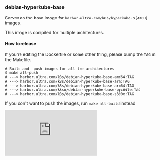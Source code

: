 ### debian-hyperkube-base

Serves as the base image for `harbor.ultra.com/k8s/hyperkube-${ARCH}`
images.

This image is compiled for multiple architectures.

#### How to release

If you're editing the Dockerfile or some other thing, please bump the `TAG` in the Makefile.

```console
# Build and  push images for all the architectures
$ make all-push
# ---> harbor.ultra.com/k8s/debian-hyperkube-base-amd64:TAG
# ---> harbor.ultra.com/k8s/debian-hyperkube-base-arm:TAG
# ---> harbor.ultra.com/k8s/debian-hyperkube-base-arm64:TAG
# ---> harbor.ultra.com/k8so/debian-hyperkube-base-ppc64le:TAG
# ---> harbor.ultra.com/k8s/debian-hyperkube-base-s390x:TAG
```

If you don't want to push the images, run `make all-build` instead


[![Analytics](https://kubernetes-site.appspot.com/UA-36037335-10/GitHub/build/debian-hyperkube-base/README.md?pixel)]()
